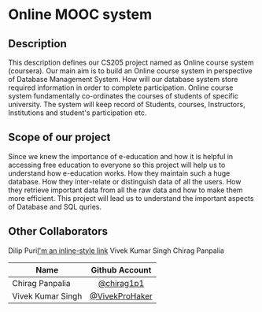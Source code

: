Online MOOC system
====================

Description
-----------

This description defines our CS205 project named as Online course system (coursera).
Our main aim is to build an Online course system in perspective of Database Management System.
How will our database system store required information in order to complete participation.
Online course system fundamentally co-ordinates the courses of students of specific university.
The system will keep record of Students, courses, Instructors, Institutions and student's participation etc.


Scope of our project
--------------------

Since we knew the importance of e-education and how it is helpful in accessing free education
to everyone so this project will help us to understand how e-education works. How they
maintain such a huge database. How they inter-relate or distinguish data of all the users.
How they retrieve important data from all the raw data and how to make them more efficient.
This project will lead us to understand the important aspects of Database and SQL quries.

Other Collaborators
-----------------
Dilip Puri[I'm an inline-style link](https://www.google.com)
Vivek Kumar Singh
Chirag Panpalia

 Name       		| Github Account	|
| --------------------- |:---------------------:|
| Chirag Panpalia	| [@chirag1p1](https://github.com/chirag1p1)	|
| Vivek Kumar Singh     | [@VivekProHaker](https://github.com/VivekProHacker)      	|

